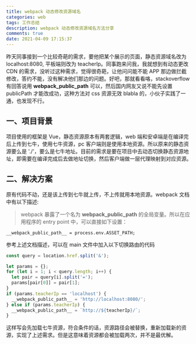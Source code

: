 ```yaml
---
title: webpack 动态修改资源域名
categories: web
tags: 工作总结
description: webpack 动态修改资源域名方法分享
comments: true
date: 2021-04-09 17:15:37
---
```


昨天同事接到一个比较奇葩的需求，要他把某个展示的页面，静态资源域名改为 localhost:8080, 平板端则改为 teacherIp。同事跑来问我，我就想到有动态更改 CDN 的需求，没听过这种需求，觉得很奇葩，让他问问能不能 APP 那边做拦截修改，答约不能，没有解决他们那边的问题。好吧，那就看看咯，stackoverflow 有回答说用 **webpack_public_path** 可以，然后国内网友又说不能先设置 publicPath 才能改成功，这种方法对 css 资源无效 blabla 的，小伙子实践了一通，也发现不行。

## 一、项目背景

项目使用的框架是 Vue，静态资源原本有两套逻辑，web 端和安卓端是在编译完后上传到七牛，使用七牛资源，pc 客户端则是使用本地资源。所以原来的静态资源要么是 './'，要么是七牛地址。目前的需求是要在项目中去动态切换静态资源地址，即需要在编译完成后去做地址切换，然后客户端做一层代理映射到对应资源。

## 二、解决方案

原有代码不动，还是该上传到七牛就上传，不上传就用本地资源。webpack 文档中有以下描述:

> webpack 暴露了一个名为 __webpack_public_path__ 的全局变量。所以在应用程序的 entry point 中，可以直接如下设置：

`__webpack_public_path__ = process.env.ASSET_PATH;`

参考上述文档描述，可以在 main 文件中加入以下切换路由的代码

```js
const query = location.href.split('&');

let params = {};
for (let i = 1; i < query.length; i++) {
  let pair = query[i].split('=');
  params[pair[0]] = pair[1];
}
if (params.teacherIp == 'localhost') {
  __webpack_public_path__ = 'http://localhost:8080/';
} else if (params.teacherIp) {
  __webpack_public_path__ = `http://${teacherIp}/`;
}
```

这样写会先加载七牛资源，符合条件的话，资源路径会被替换，重新加载新的资源，实现了上述需求。但是这意味着资源都会被加载两次，并不是最优解。
